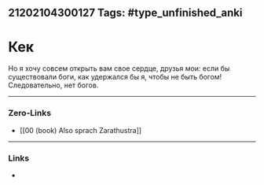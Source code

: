21202104300127
Tags: #type_unfinished_anki
---
# Кек

Но я хочу совсем открыть вам свое сердце, друзья мои: если бы существовали боги, как удержался бы я, чтобы не быть богом! Следовательно, нет богов.

---
### Zero-Links
- [[00 (book) Also sprach Zarathustra]]
---
### Links
-